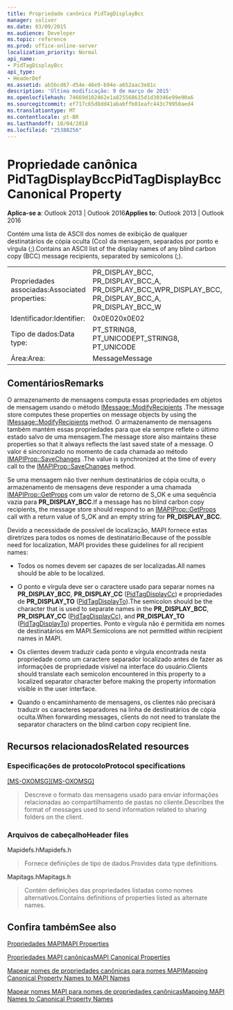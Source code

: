 ```yaml
---
title: Propriedade canônica PidTagDisplayBcc
manager: soliver
ms.date: 03/09/2015
ms.audience: Developer
ms.topic: reference
ms.prod: office-online-server
localization_priority: Normal
api_name:
- PidTagDisplayBcc
api_type:
- HeaderDef
ms.assetid: ab5bcd67-d54e-46e9-b94e-a652aac3e81c
description: 'Última modificação: 9 de março de 2015'
ms.openlocfilehash: 74669d102462e1a825568615d1d30346e99e90a6
ms.sourcegitcommit: ef717c65d8dd41ababffb01eafc443c79950aed4
ms.translationtype: MT
ms.contentlocale: pt-BR
ms.lasthandoff: 10/04/2018
ms.locfileid: "25388256"
---
```

# <a name="pidtagdisplaybcc-canonical-property"></a><span data-ttu-id="b6839-103">Propriedade canônica PidTagDisplayBcc</span><span class="sxs-lookup"><span data-stu-id="b6839-103">PidTagDisplayBcc Canonical Property</span></span>

  
  
<span data-ttu-id="b6839-104">**Aplica-se a**: Outlook 2013 | Outlook 2016</span><span class="sxs-lookup"><span data-stu-id="b6839-104">**Applies to**: Outlook 2013 | Outlook 2016</span></span> 
  
<span data-ttu-id="b6839-105">Contém uma lista de ASCII dos nomes de exibição de qualquer destinatários de cópia oculta (Cco) da mensagem, separados por ponto e vírgula (;).</span><span class="sxs-lookup"><span data-stu-id="b6839-105">Contains an ASCII list of the display names of any blind carbon copy (BCC) message recipients, separated by semicolons (;).</span></span>
  
|||
|:-----|:-----|
|<span data-ttu-id="b6839-106">Propriedades associadas:</span><span class="sxs-lookup"><span data-stu-id="b6839-106">Associated properties:</span></span>  <br/> |<span data-ttu-id="b6839-107">PR_DISPLAY_BCC, PR_DISPLAY_BCC_A, PR_DISPLAY_BCC_W</span><span class="sxs-lookup"><span data-stu-id="b6839-107">PR_DISPLAY_BCC, PR_DISPLAY_BCC_A, PR_DISPLAY_BCC_W</span></span>  <br/> |
|<span data-ttu-id="b6839-108">Identificador:</span><span class="sxs-lookup"><span data-stu-id="b6839-108">Identifier:</span></span>  <br/> |<span data-ttu-id="b6839-109">0x0E02</span><span class="sxs-lookup"><span data-stu-id="b6839-109">0x0E02</span></span>  <br/> |
|<span data-ttu-id="b6839-110">Tipo de dados:</span><span class="sxs-lookup"><span data-stu-id="b6839-110">Data type:</span></span>  <br/> |<span data-ttu-id="b6839-111">PT_STRING8, PT_UNICODE</span><span class="sxs-lookup"><span data-stu-id="b6839-111">PT_STRING8, PT_UNICODE</span></span>  <br/> |
|<span data-ttu-id="b6839-112">Área:</span><span class="sxs-lookup"><span data-stu-id="b6839-112">Area:</span></span>  <br/> |<span data-ttu-id="b6839-113">Message</span><span class="sxs-lookup"><span data-stu-id="b6839-113">Message</span></span>  <br/> |
   
## <a name="remarks"></a><span data-ttu-id="b6839-114">Comentários</span><span class="sxs-lookup"><span data-stu-id="b6839-114">Remarks</span></span>

<span data-ttu-id="b6839-115">O armazenamento de mensagens computa essas propriedades em objetos de mensagem usando o método [IMessage::ModifyRecipients](imessage-modifyrecipients.md) .</span><span class="sxs-lookup"><span data-stu-id="b6839-115">The message store computes these properties on message objects by using the [IMessage::ModifyRecipients](imessage-modifyrecipients.md) method.</span></span> <span data-ttu-id="b6839-116">O armazenamento de mensagens também mantém essas propriedades para que ela sempre reflete o último estado salvo de uma mensagem.</span><span class="sxs-lookup"><span data-stu-id="b6839-116">The message store also maintains these properties so that it always reflects the last saved state of a message.</span></span> <span data-ttu-id="b6839-117">O valor é sincronizado no momento de cada chamada ao método [IMAPIProp::SaveChanges](imapiprop-savechanges.md) .</span><span class="sxs-lookup"><span data-stu-id="b6839-117">The value is synchronized at the time of every call to the [IMAPIProp::SaveChanges](imapiprop-savechanges.md) method.</span></span> 
  
<span data-ttu-id="b6839-118">Se uma mensagem não tiver nenhum destinatários de cópia oculta, o armazenamento de mensagens deve responder a uma chamada [IMAPIProp::GetProps](imapiprop-getprops.md) com um valor de retorno de S_OK e uma sequência vazia para **PR_DISPLAY_BCC**.</span><span class="sxs-lookup"><span data-stu-id="b6839-118">If a message has no blind carbon copy recipients, the message store should respond to an [IMAPIProp::GetProps](imapiprop-getprops.md) call with a return value of S_OK and an empty string for **PR_DISPLAY_BCC**.</span></span> 
  
<span data-ttu-id="b6839-119">Devido a necessidade de possível de localização, MAPI fornece estas diretrizes para todos os nomes de destinatário:</span><span class="sxs-lookup"><span data-stu-id="b6839-119">Because of the possible need for localization, MAPI provides these guidelines for all recipient names:</span></span>
  
- <span data-ttu-id="b6839-120">Todos os nomes devem ser capazes de ser localizadas.</span><span class="sxs-lookup"><span data-stu-id="b6839-120">All names should be able to be localized.</span></span> 
    
- <span data-ttu-id="b6839-121">O ponto e vírgula deve ser o caractere usado para separar nomes na **PR_DISPLAY_BCC**, **PR_DISPLAY_CC** ([PidTagDisplayCc](pidtagdisplaycc-canonical-property.md)) e propriedades de **PR_DISPLAY_TO** ([PidTagDisplayTo](pidtagdisplayto-canonical-property.md)).</span><span class="sxs-lookup"><span data-stu-id="b6839-121">The semicolon should be the character that is used to separate names in the **PR_DISPLAY_BCC**, **PR_DISPLAY_CC** ([PidTagDisplayCc](pidtagdisplaycc-canonical-property.md)), and **PR_DISPLAY_TO** ([PidTagDisplayTo](pidtagdisplayto-canonical-property.md)) properties.</span></span> <span data-ttu-id="b6839-122">Ponto e vírgula não é permitida em nomes de destinatários em MAPI.</span><span class="sxs-lookup"><span data-stu-id="b6839-122">Semicolons are not permitted within recipient names in MAPI.</span></span> 
    
- <span data-ttu-id="b6839-123">Os clientes devem traduzir cada ponto e vírgula encontrada nesta propriedade como um caractere separador localizado antes de fazer as informações de propriedade visível na interface do usuário.</span><span class="sxs-lookup"><span data-stu-id="b6839-123">Clients should translate each semicolon encountered in this property to a localized separator character before making the property information visible in the user interface.</span></span> 
    
- <span data-ttu-id="b6839-124">Quando o encaminhamento de mensagens, os clientes não precisará traduzir os caracteres separadores na linha de destinatários de cópia oculta.</span><span class="sxs-lookup"><span data-stu-id="b6839-124">When forwarding messages, clients do not need to translate the separator characters on the blind carbon copy recipient line.</span></span> 
    
## <a name="related-resources"></a><span data-ttu-id="b6839-125">Recursos relacionados</span><span class="sxs-lookup"><span data-stu-id="b6839-125">Related resources</span></span>

### <a name="protocol-specifications"></a><span data-ttu-id="b6839-126">Especificações de protocolo</span><span class="sxs-lookup"><span data-stu-id="b6839-126">Protocol specifications</span></span>

<span data-ttu-id="b6839-127">[[MS-OXOMSG]](https://msdn.microsoft.com/library/daa9120f-f325-4afb-a738-28f91049ab3c%28Office.15%29.aspx)</span><span class="sxs-lookup"><span data-stu-id="b6839-127">[[MS-OXOMSG]](https://msdn.microsoft.com/library/daa9120f-f325-4afb-a738-28f91049ab3c%28Office.15%29.aspx)</span></span>
  
> <span data-ttu-id="b6839-128">Descreve o formato das mensagens usado para enviar informações relacionadas ao compartilhamento de pastas no cliente.</span><span class="sxs-lookup"><span data-stu-id="b6839-128">Describes the format of messages used to send information related to sharing folders on the client.</span></span>
    
### <a name="header-files"></a><span data-ttu-id="b6839-129">Arquivos de cabeçalho</span><span class="sxs-lookup"><span data-stu-id="b6839-129">Header files</span></span>

<span data-ttu-id="b6839-130">Mapidefs.h</span><span class="sxs-lookup"><span data-stu-id="b6839-130">Mapidefs.h</span></span>
  
> <span data-ttu-id="b6839-131">Fornece definições de tipo de dados.</span><span class="sxs-lookup"><span data-stu-id="b6839-131">Provides data type definitions.</span></span>
    
<span data-ttu-id="b6839-132">Mapitags.h</span><span class="sxs-lookup"><span data-stu-id="b6839-132">Mapitags.h</span></span>
  
> <span data-ttu-id="b6839-133">Contém definições das propriedades listadas como nomes alternativos.</span><span class="sxs-lookup"><span data-stu-id="b6839-133">Contains definitions of properties listed as alternate names.</span></span>
    
## <a name="see-also"></a><span data-ttu-id="b6839-134">Confira também</span><span class="sxs-lookup"><span data-stu-id="b6839-134">See also</span></span>



[<span data-ttu-id="b6839-135">Propriedades MAPI</span><span class="sxs-lookup"><span data-stu-id="b6839-135">MAPI Properties</span></span>](mapi-properties.md)
  
[<span data-ttu-id="b6839-136">Propriedades MAPI canônicas</span><span class="sxs-lookup"><span data-stu-id="b6839-136">MAPI Canonical Properties</span></span>](mapi-canonical-properties.md)
  
[<span data-ttu-id="b6839-137">Mapear nomes de propriedades canônicas para nomes MAPI</span><span class="sxs-lookup"><span data-stu-id="b6839-137">Mapping Canonical Property Names to MAPI Names</span></span>](mapping-canonical-property-names-to-mapi-names.md)
  
[<span data-ttu-id="b6839-138">Mapear nomes MAPI para nomes de propriedades canônicas</span><span class="sxs-lookup"><span data-stu-id="b6839-138">Mapping MAPI Names to Canonical Property Names</span></span>](mapping-mapi-names-to-canonical-property-names.md)

